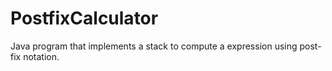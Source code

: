 # PostfixCalculator
Java program that implements a stack to compute a expression using post-fix notation.
